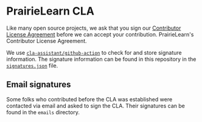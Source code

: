 # PrairieLearn CLA

Like many open source projects, we ask that you sign our [Contributor License Agreement](./CLA.md) before we can accept your contribution.
PrairieLearn's Contributor License Agreement.

We use [`cla-assistant/github-action`](https://github.com/cla-assistant/github-action) to check for and store signature information. The signature information can be found in this repository in the [`signatures.json`](./signatures.json) file.

## Email signatures

Some folks who contributed before the CLA was established were contacted via email and asked to sign the CLA. Their signatures can be found in the `emails` directory.
